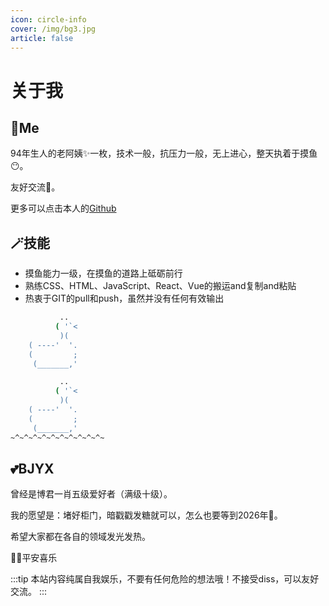 ```yaml
---
icon: circle-info
cover: /img/bg3.jpg
article: false
---
```


# 关于我

## :girl:Me

94年生人的老阿姨:sparkles:一枚，技术一般，抗压力一般，无上进心，整天执着于摸鱼:no_mouth:。

友好交流📮。

更多可以点击本人的[Github](https://github.com/liwangying55555)

## 🪄技能

* 摸鱼能力一级，在摸鱼的道路上砥砺前行
* 熟练CSS、HTML、JavaScript、React、Vue的搬运and复制and粘贴
* 热衷于GIT的pull和push，虽然并没有任何有效输出

```bash
           ..
          ( '`<
           )(
    ( ----'  '.
    (         ;
     (_______,'

           ..
          ( '`<
           )(
    ( ----'  '.
    (         ;
     (_______,'
~^~^~^~^~^~^~^~^~^~^~
```

## 💕BJYX

曾经是博君一肖五级爱好者（满级十级）。

我的愿望是：堵好柜门，暗戳戳发糖就可以，怎么也要等到2026年:sunflower:。

希望大家都在各自的领域发光发热。

:rabbit::pig:平安喜乐

:::tip
本站内容纯属自我娱乐，不要有任何危险的想法哦！不接受diss，可以友好交流。
:::
